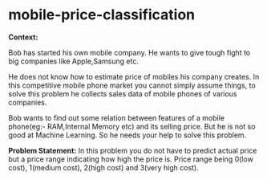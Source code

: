 # mobile-price-classification

**Context:**

Bob has started his own mobile company. He wants to give tough fight to big companies like Apple,Samsung etc.

He does not know how to estimate price of mobiles his company creates. In this competitive mobile phone market you cannot simply assume things, to solve this problem he collects sales data of mobile phones of various companies.

Bob wants to find out some relation between features of a mobile phone(eg:- RAM,Internal Memory etc) and its selling price. But he is not so good at Machine Learning. So he needs your help to solve this problem.

**Problem Statement:** In this problem you do not have to predict actual price but a price range indicating how high the price is. 
Price range being 0(low cost), 1(medium cost), 2(high cost) and 3(very high cost).
